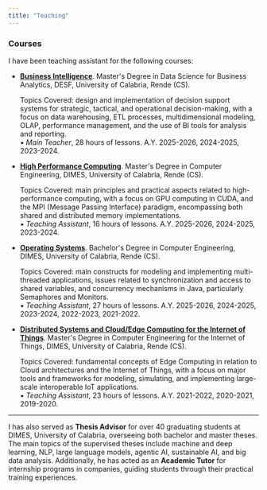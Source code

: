 ```yaml
---
title: "Teaching"
---
```

<h3 id="courses"><strong>Courses</strong></h3>
<p>I have been teaching assistant for the following courses:</p>
  <ul>
    <li><strong><a href="https://www.unical.it/storage/cds/29747/activities/140108/" target="_blank">Business Intelligence</a></strong>. Master's Degree in Data Science for Business Analytics, DESF, University of Calabria, Rende (CS).</li>
    <p>Topics Covered: design and implementation of decision support systems for strategic, tactical, and
operational decision-making, with a focus on data warehousing, ETL processes, multidimensional
modeling, OLAP, performance management, and the use of BI tools for analysis and reporting.
    <br>&#9642; <i>Main Teacher</i>, 28 hours of lessons. A.Y. 2025-2026, 2024-2025, 2023-2024.</p>
    <li><strong><a href="https://www.unical.it/storage/cds/18746/activities/119062/" target="_blank">High Performance Computing</a></strong>. Master's Degree in Computer Engineering, DIMES, University of Calabria, Rende (CS).</li>
    <p>Topics Covered: main principles and practical aspects related to high-performance computing, with a focus on GPU computing in CUDA, and the MPI (Message Passing Interface) paradigm, encompassing both shared and distributed memory implementations.
    <br>&#9642; <i>Teaching Assistant</i>, 16 hours of lessons. A.Y. 2025-2026, 2024-2025, 2023-2024.</p>
    <li><strong><a href="https://www.unical.it/storage/cds/7179/activities/100549/" target="_blank">Operating Systems</a></strong>. Bachelor's Degree in Computer Engineering, DIMES, University of Calabria, Rende (CS).</li>
    <p>Topics Covered: main constructs for modeling and implementing multi-threaded applications, issues related to synchronization and access to shared variables, and concurrency mechanisms in Java, particularly Semaphores and Monitors.
    <br>&#9642; <i>Teaching Assistant</i>, 27 hours of lessons. A.Y. 2025-2026, 2024-2025, 2023-2024, 2022-2023, 2021-2022.</p>
    <li><strong><a href="https://www.unical.it/storage/cds/7419/activities/83787/" target="_blank">Distributed Systems and Cloud/Edge Computing for the Internet of Things</a></strong>. Master's Degree in Computer Engineering for the Internet of Things, DIMES, University of Calabria, Rende (CS).</li>
    <p>Topics Covered: fundamental concepts of Edge Computing in relation to Cloud architectures and the Internet of Things, with a focus on major tools and frameworks for modeling, simulating, and implementing large-scale interoperable IoT applications.
    <br>&#9642; <i>Teaching Assistant</i>, 23 hours of lessons. A.Y. 2021-2022, 2020-2021, 2019-2020.</p>
  </ul>

----

  <p>I has also served as <strong>Thesis Advisor</strong> for over 40 graduating students at DIMES, University of Calabria, overseeing both bachelor and master theses. The main topics of the supervised theses include machine and deep learning, NLP, large language models, agentic AI, sustainable AI, and big data analysis. Additionally, he has acted as an <strong>Academic Tutor</strong> for internship programs in companies, guiding students through their practical training experiences.</p>
